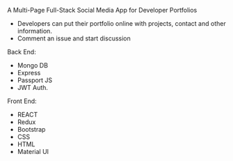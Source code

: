 A Multi-Page Full-Stack Social Media App for Developer Portfolios

- Developers can put their portfolio online with projects, contact and other information.
- Comment an issue and start discussion

Back End:

- Mongo DB
- Express
- Passport JS
- JWT Auth.

Front End:

- REACT
- Redux
- Bootstrap
- CSS
- HTML
- Material UI
